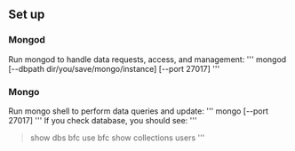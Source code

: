 ## Set up
### Mongod
Run mongod to handle data requests, access, and management: 
'''
mongod [--dbpath dir/you/save/mongo/instance] [--port 27017]
'''
### Mongo
Run mongo shell to perform data queries and update: 
'''
mongo [--port 27017]
'''
If you check database, you should see:
'''
> show dbs
bfc
> use bfc
> show collections
users
'''
